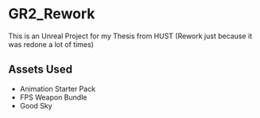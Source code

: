 # GR2_Rework

 This is an Unreal Project for my Thesis from HUST (Rework just because it was redone a lot of times)

## Assets Used

- Animation Starter Pack
- FPS Weapon Bundle
- Good Sky
